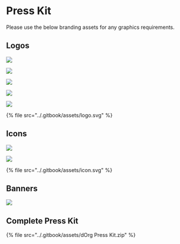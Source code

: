 # Press Kit

Please use the below branding assets for any graphics requirements.

## Logos

![](<../.gitbook/assets/logo_black (1).png>)

![](../.gitbook/assets/logo_white.png)

![](../.gitbook/assets/logo_background_white.png)

![](<../.gitbook/assets/logo_background_black (1).png>)

![](../.gitbook/assets/rainbow_logo.jpg)

{% file src="../.gitbook/assets/logo.svg" %}

## Icons

![](../.gitbook/assets/icon_white.png)

![](../.gitbook/assets/icon_black.png)

{% file src="../.gitbook/assets/icon.svg" %}

## Banners

![](../.gitbook/assets/rainbow_banner.jpg)

## Complete Press Kit

{% file src="../.gitbook/assets/dOrg Press Kit.zip" %}
